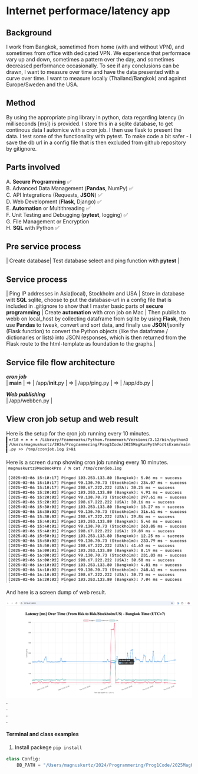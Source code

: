 # Internet performace/latency app
## Background
I work from Bangkok, sometimed from home (with and without VPN), and sometimes from office with dedicated VPN.
We experience that performace vary up and down, sometimes a pattern over the day, and sometimes decreased performance occasionally. To see if any conclusions can be drawn, I want to measure over time and have the data presented with a curve over time. I want to measure locally (Thailand/Bangkok) and against Europe/Sweden and the USA.
## Method
By using the appropriate ping library in python, data regarding latency (in milliseconds [ms]) is provided. I store this in a sqlite database, to get continous data I automice with a cron job. I then use flask to present the data. I test some of the functionality with pytest. To make code a bit safer - I save the db url in a config file that is then excluded from github repository by gitignore.
## Parts involved

A. **Secure Programming** ✅  
B. Advanced Data Management (**Pandas**, NumPy) ✅  
C. API Integrations (Requests, **JSON**) ✅  
D. Web Development (**Flask**, Django) ✅  
E. **Automation** or Multithreading ✅  
F. Unit Testing and Debugging (**pytest**, logging) ✅  
G. File Management or Encryption  
H. **SQL** with Python ✅  

## Pre service process

| Create database| Test database select and ping function with **pytest** |

## Service process

| Ping IP addresses in Asia(local), Stockholm and USA | Store in database witt **SQL** sqlite, choose to put the database-url in a config file that is included in .gitignore to show that I master basic parts of **secure programming** | Create **automation** with cron job on Mac | Then publish to webb on local_host by collecting dataframe from sqlite by using **Flask**, then use **Pandas** to tweak, convert and sort data, and finally use **JSON**/jsonify (Flask function) to convert the Python objects (like the dataframe / dictionaries or lists) into JSON responses, which is then returned from the Flask route to the html-template as foundation to the graphs.| 

## Service file flow architecture

***cron job***  
| **main** | => | /app/__init__.py | => | /app/ping.py | => | /app/db.py |  
  
***Web publishing***  
| /app/webben.py |  
## View cron job setup and web result
Here is the setup for the cron job running every 10 minutes.  
![Cron job log file](images/cronjob_cmd.png)  

Here is a screen dump showing cron job running every 10 minutes.  
![Cron job log file](images/cronjob.png) 
  
And here is a screen dump of web result.  
  
![Web presentation](images/web.png)
.    
.  
.  
.  

#### Terminal and class examples

1. Install packege `pip install`

```python
class Config:
    DB_PATH = "/Users/magnuskurtz/2024/Programmering/Prog1Code/2025MagKurPythFortsExam/db_storage/ping_results.db"

```